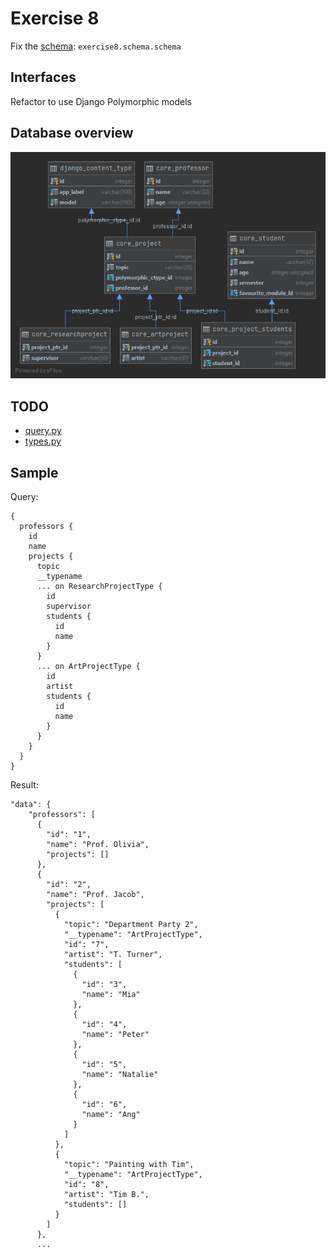# Exercise 8

Fix the [schema](https://github.com/Speedy1991/graphql_workshop/blob/master/graphql_workshop/settings.py#L55): `exercise8.schema.schema`

## Interfaces

Refactor to use Django Polymorphic models

## Database overview
![Database overview](../assets/images/core_researchproject.png)



## TODO

- [query.py](https://github.com/Speedy1991/graphql_workshop/blob/master/exercise8/schema/types.py)
- [types.py](https://github.com/Speedy1991/graphql_workshop/blob/master/exercise8/schema/__init__.py)


## Sample

Query:
```
{
  professors {
    id
    name
    projects {
      topic
      __typename
      ... on ResearchProjectType {
        id
        supervisor
        students {
          id
          name
        }
      }
      ... on ArtProjectType {
        id
        artist
        students {
          id
          name
        }
      }
    }
  }
}
```

Result:

```
"data": {
    "professors": [
      {
        "id": "1",
        "name": "Prof. Olivia",
        "projects": []
      },
      {
        "id": "2",
        "name": "Prof. Jacob",
        "projects": [
          {
            "topic": "Department Party 2",
            "__typename": "ArtProjectType",
            "id": "7",
            "artist": "T. Turner",
            "students": [
              {
                "id": "3",
                "name": "Mia"
              },
              {
                "id": "4",
                "name": "Peter"
              },
              {
                "id": "5",
                "name": "Natalie"
              },
              {
                "id": "6",
                "name": "Ang"
              }
            ]
          },
          {
            "topic": "Painting with Tim",
            "__typename": "ArtProjectType",
            "id": "8",
            "artist": "Tim B.",
            "students": []
          }
        ]
      },
      ...
```
